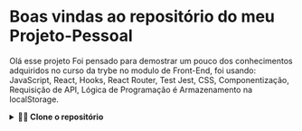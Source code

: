 
# Boas vindas ao repositório do meu Projeto-Pessoal

Olá esse projeto
Foi pensado para demostrar um pouco dos conhecimentos adquiridos no curso da trybe no modulo de Front-End,
foi usando: JavaScript, React, Hooks, React Router, Test Jest, CSS, Componentização, Requisição de API, Lógica de Programação é Armazenamento na localStorage.
<details>

---
  
  <summary><strong>👨‍💻 Clone o repositório</strong></summary><br />

1. Clone o repositório
  * `git clone git@github.com:franciley45/Projeto-pessoal.git`.
  * Entre na pasta do repositório que você acabou de clonar:
    * `cd Projeto-pessoal`
    * `cd exercise-dog-image`
2. Instale as dependências 
  * `npm install` 
  <br />
 
